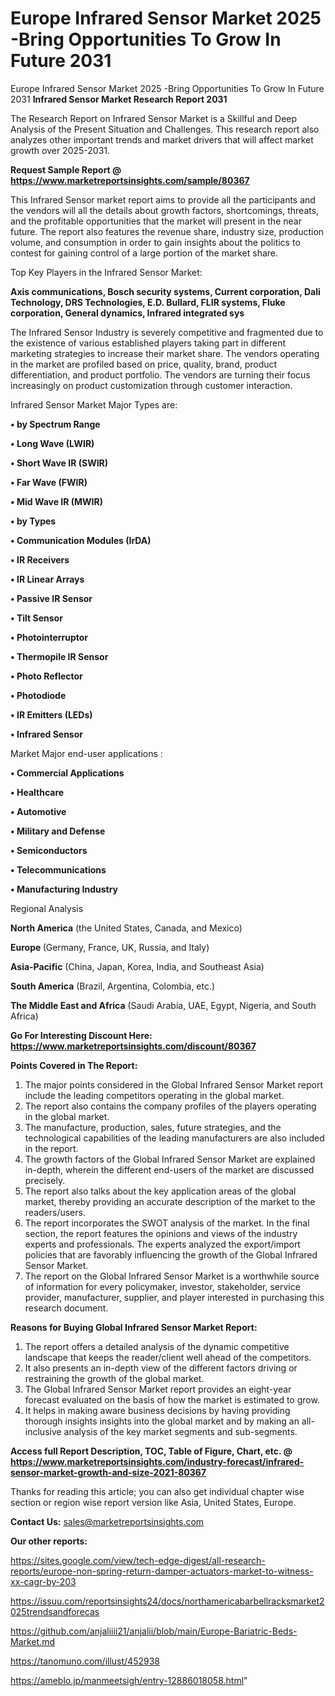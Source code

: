 # Europe Infrared Sensor Market 2025 -Bring Opportunities To Grow In Future 2031
Europe Infrared Sensor Market 2025 -Bring Opportunities To Grow In Future 2031
<strong>Infrared Sensor Market Research Report 2031</strong>

The Research Report on Infrared Sensor Market is a Skillful and Deep Analysis of the Present Situation and Challenges. This research report also analyzes other important trends and market drivers that will affect market growth over 2025-2031.

<strong>Request Sample Report @ <a href=https://www.marketreportsinsights.com/sample/80367>https://www.marketreportsinsights.com/sample/80367</a></strong>

This Infrared Sensor market report aims to provide all the participants and the vendors will all the details about growth factors, shortcomings, threats, and the profitable opportunities that the market will present in the near future. The report also features the revenue share, industry size, production volume, and consumption in order to gain insights about the politics to contest for gaining control of a large portion of the market share.

Top Key Players in the Infrared Sensor Market:

<strong>Axis communications, Bosch security systems, Current corporation, Dali Technology, DRS Technologies, E.D. Bullard, FLIR systems, Fluke corporation, General dynamics, Infrared integrated sys</strong>

The Infrared Sensor Industry is severely competitive and fragmented due to the existence of various established players taking part in different marketing strategies to increase their market share. The vendors operating in the market are profiled based on price, quality, brand, product differentiation, and product portfolio. The vendors are turning their focus increasingly on product customization through customer interaction.

Infrared Sensor Market Major Types are:

<strong>• by Spectrum Range

• Long Wave (LWIR)

• Short Wave IR (SWIR)

• Far Wave (FWIR)

• Mid Wave IR (MWIR)

• by Types

• Communication Modules (IrDA)

• IR Receivers

• IR Linear Arrays

• Passive IR Sensor

• Tilt Sensor

• Photointerruptor

• Thermopile IR Sensor

• Photo Reflector

• Photodiode

• IR Emitters (LEDs)

• Infrared Sensor</strong>

Market Major end-user applications :

<strong>• Commercial Applications

• Healthcare

• Automotive

• Military and Defense

• Semiconductors

• Telecommunications

• Manufacturing Industry</strong>

Regional Analysis

</u><strong><b>North America</b></strong> (the United States, Canada, and Mexico)

<strong><b>Europe </b></strong>(Germany, France, UK, Russia, and Italy)

<strong><b>Asia-Pacific</b></strong> (China, Japan, Korea, India, and Southeast Asia)

<strong><b>South America</b></strong> (Brazil, Argentina, Colombia, etc.)

<strong><b>The Middle East and Africa</b></strong> (Saudi Arabia, UAE, Egypt, Nigeria, and South Africa)

<strong>Go For Interesting Discount Here: <a href=https://www.marketreportsinsights.com/discount/80367>https://www.marketreportsinsights.com/discount/80367</a></strong>

<strong>Points Covered in The Report:</strong>
<ol>
  <li>The major points considered in the Global Infrared Sensor Market report include the leading competitors operating in the global market.</li>
  <li>The report also contains the company profiles of the players operating in the global market.</li>
  <li>The manufacture, production, sales, future strategies, and the technological capabilities of the leading manufacturers are also included in the report.</li>
  <li>The growth factors of the Global Infrared Sensor Market are explained in-depth, wherein the different end-users of the market are discussed precisely.</li>
  <li>The report also talks about the key application areas of the global market, thereby providing an accurate description of the market to the readers/users.</li>
  <li>The report incorporates the SWOT analysis of the market. In the final section, the report features the opinions and views of the industry experts and professionals. The experts analyzed the export/import policies that are favorably influencing the growth of the Global Infrared Sensor Market.</li>
  <li>The report on the Global Infrared Sensor Market is a worthwhile source of information for every policymaker, investor, stakeholder, service provider, manufacturer, supplier, and player interested in purchasing this research document.</li>
</ol>
<strong>Reasons for Buying Global Infrared Sensor Market Report:</strong>

<ol>
  <li>The report offers a detailed analysis of the dynamic competitive landscape that keeps the reader/client well ahead of the competitors.</li>
  <li>It also presents an in-depth view of the different factors driving or restraining the growth of the global market.</li>
  <li>The Global Infrared Sensor Market report provides an eight-year forecast evaluated on the basis of how the market is estimated to grow.</li>
  <li>It helps in making aware business decisions by having providing thorough insights insights into the global market and by making an all-inclusive analysis of the key market segments and sub-segments.</li>
</ol>
<strong>Access full Report Description, TOC, Table of Figure, Chart, etc. @ <a href=https://www.marketreportsinsights.com/industry-forecast/infrared-sensor-market-growth-and-size-2021-80367>https://www.marketreportsinsights.com/industry-forecast/infrared-sensor-market-growth-and-size-2021-80367</a></strong>


Thanks for reading this article; you can also get individual chapter wise section or region wise report version like Asia, United States, Europe.

<strong>Contact Us:</strong>
sales@marketreportsinsights.com

<strong>Our other reports:</strong>

<a href=https://sites.google.com/view/tech-edge-digest/all-research-reports/europe-non-spring-return-damper-actuators-market-to-witness-xx-cagr-by-203>https://sites.google.com/view/tech-edge-digest/all-research-reports/europe-non-spring-return-damper-actuators-market-to-witness-xx-cagr-by-203</a>

<a href=https://issuu.com/reportsinsights24/docs/northamericabarbellracksmarket2025trendsandforecas>https://issuu.com/reportsinsights24/docs/northamericabarbellracksmarket2025trendsandforecas</a>

<a href=https://github.com/anjaliiii21/anjalii/blob/main/Europe-Bariatric-Beds-Market.md>https://github.com/anjaliiii21/anjalii/blob/main/Europe-Bariatric-Beds-Market.md</a>

<a href=https://tanomuno.com/illust/452938>https://tanomuno.com/illust/452938</a>

<a href=https://ameblo.jp/manmeetsigh/entry-12886018058.html>https://ameblo.jp/manmeetsigh/entry-12886018058.html</a>"
